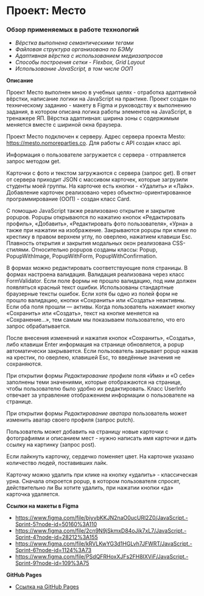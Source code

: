 # Проект: Место

### Обзор применяемых в работе технологий
* _Вёрстка выполнена семантическими тегами_
* _Файловая структура организована по БЭМу_
* _Адаптивная вёрстка с использованием медиазапросов_
* _Способы построения сетки - Flexbox, Grid Layout_
* _Использование JavaScript, в том числе ООП_

**Описание**

Проект Место выполнен мною в учебных целях - отработка адаптивной вёрстки, написание логики на JavaScript на практике.
Проект создан по техническому заданию - макету в Figma и руководству к выполнению задания, в котором описана логика работы элементов на JavaScript, в тренажере ЯП.
Вёрстка адаптивная: ширина зоны с содержимым меняется вместе с шириной окна браузера.

Проект Место подключен к серверу. Адрес сервера проекта Mesto: https://mesto.nomoreparties.co. Для работы с API создан класс api.

Информация о пользователе загружается с сервера - отправляется запрос методом get.

Карточки с фото и текстом загружаются с сервера (запрос get). В ответ от сервера приходит JSON с массивом карточек, которые загрузили студенты моей группы. На карточке
есть кнопки - «Удалить» и «Лайк». Добавление карточек реализовано через объектно-ориентированное программирование (ООП) - создан класс Card.

С помощью JavaScript также реализовано открытие и закрытие popupов. Popupы открываются по нажатию кнопок «Редактировать профиль», «Добавить», «Редактировать фото пользователя», «Урна»
а также при нажатии на изображение. Закрываются popupы при клике по крестику в правом верхнем углу, по оверлею, нажатием клавиши Esc. Плавность открытия и закрытия модальных окон реализована CSS-стилями. 
Относительно popupов созданы классы: Popup, PopupWithImage, PopupWithForm, PopupWithConfirmation.

В формах можно редактировать соответствующие поля страницы. В формах настроена валидация. Валидация реализована через класс FormValidator. 
Если поле формы не прошло валидацию, под ним должен появляться красный текст ошибки. Использованы стандартные браузерные тексты ошибок.
Если хотя бы одно из полей форм не прошло валидацию, кнопки «Сохранить» или «Создать» неактивны. Если оба поля прошли — активы. Когда пользователь нажимает кнопку «Сохранить» или «Создать»,
текст на кнопке меняется на «Сохранение...», тем самым мы показываем пользователю, что его запрос обрабатывается.

После внесения изменений и нажатия кнопок «Сохранить», «Создать», либо клавиши Enter информация на странице обновляется, а popup автоматически закрывается.
Если пользователь закрывает popup нажав на крестик, по оверлею, клавишей Esc, то введённые значения не сохраняются.

При открытии формы _Редактирование профиля_ поля «Имя» и «О себе» заполнены теми значениями, которые отображаются на странице, чтобы пользователю было удобно их редактировать. 
Класс UserInfo отвечает за управление отображением информации о пользователе на странице.

При открытии формы _Редактирование аватара_ пользователь может изменить аватар своего профиля (запрос putch).

Пользователь может добавить на страницу новые карточки с фотографиями и описанием мест - нужно написать имя карточки и дать ссылку на картинку (запрос post).

Если лайкнуть карточку, сердечко поменяет цвет. На карточке указано количество людей, поставивших лайк.

Карточку можно удалить при клике на кнопку «удалить» - классическая урна. Сначала откроется popup, в котором пользователя спросят, действительно ли Вы хотите удалить, при нажатии кнопки «да»
карточка удаляется.

**Ссылки на макеты в Figma**

* https://www.figma.com/file/bjyvbKKJN2naO0ucURl2Z0/JavaScript.-Sprint-5?node-id=50160%3A110
* https://www.figma.com/file/2cn9N9jSkmxD84oJik7xL7/JavaScript.-Sprint-4?node-id=28212%3A155
* https://www.figma.com/file/kRVLKwYG3d1HGLvh7JFWRT/JavaScript.-Sprint-6?node-id=1124%3A73
* https://www.figma.com/file/PSdQFRHoxXJFs2FH8IXViF/JavaScript.-Sprint-9?node-id=109%3A75

**GitHub Pages**

* [Ссылка на GitHub Pages](https://acherrry.github.io/mesto/)
